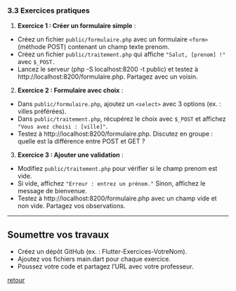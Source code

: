 ### 3.3 Exercices pratiques


1. **Exercice 1 : Créer un formulaire simple** :
- Créez un fichier `public/formulaire.php` avec un formulaire `<form>` (méthode POST) contenant un champ texte prenom. 
- Créez un fichier `public/traitement.php` qui affiche `"Salut, [prenom] !"` avec `$_POST.` 
- Lancez le serveur (php -S localhost:8200 -t public) et testez à http://localhost:8200/formulaire.php. Partagez avec un voisin.

2. **Exercice 2 : Formulaire avec choix** :
- Dans `public/formulaire.php`, ajoutez un `<select>` avec 3 options (ex. : villes préférées). 
- Dans `public/traitement.php`, récupérez le choix avec `$_POST` et affichez `"Vous avez choisi : [ville]"`. 
- Testez à http://localhost:8200/formulaire.php. Discutez en groupe : quelle est la différence entre POST et GET ?

3. **Exercice 3 : Ajouter une validation** :
- Modifiez `public/traitement.php` pour vérifier si le champ prenom est vide. 
- Si vide, affichez `"Erreur : entrez un prénom."` Sinon, affichez le message de bienvenue. 
- Testez à http://localhost:8200/formulaire.php avec un champ vide et non vide. Partagez vos observations. 


---

## Soumettre vos travaux

- Créez un dépôt GitHub (ex. : Flutter-Exercices-VotreNom). 
- Ajoutez vos fichiers main.dart pour chaque exercice. 
- Poussez votre code et partagez l’URL avec votre professeur. 

[retour](../../php.md)
